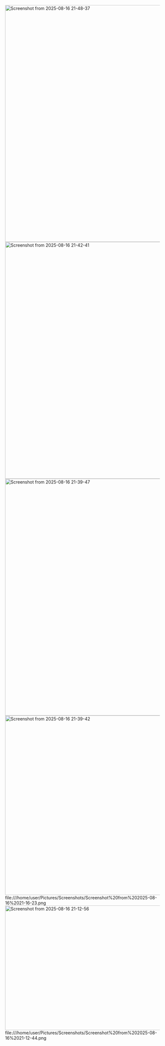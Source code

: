 <img width="1366" height="768" alt="Screenshot from 2025-08-16 21-48-37" src="https://github.com/user-attachments/assets/4047b6be-fad6-4a04-817b-96fe8e4ea203" />

<img width="1366" height="768" alt="Screenshot from 2025-08-16 21-42-41" src="https://github.com/user-attachments/assets/348168df-eeb9-4dad-825a-afe3a3ed940f" />
<img width="1366" height="768" alt="Screenshot from 2025-08-16 21-39-47" src="https://github.com/user-attachments/assets/99a0cacc-4e5e-4fe8-b734-6f2226b71bb1" />
<img width="797" height="582" alt="Screenshot from 2025-08-16 21-39-42" src="https://github.com/user-attachments/assets/a548d685-6e41-43ac-a8b1-5083b7d311ac" />
file:///home/user/Pictures/Screenshots/Screenshot%20from%202025-08-16%2021-16-23.png
<img width="771" height="404" alt="Screenshot from 2025-08-16 21-12-56" src="https://github.com/user-attachments/assets/a74bdb97-af84-42dd-a17f-a7ba13193528" />
file:///home/user/Pictures/Screenshots/Screenshot%20from%202025-08-16%2021-12-44.png
